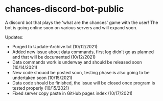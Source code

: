 # chances-discord-bot-public
A discord bot that plays the 'what are the chances' game with the user! The bot is going online soon on various servers and will expand soon.

Updates:
- Purged to Update-Archive.txt (10/12/2021)
- Added new issue about data commands, first log didn't go as planned and that will be documented (10/12/2021)
- Data commands work is underway and should be released soon (10/14/2021)
- New code shouod be posted soon, testing phase is also going to be undertaken soon (10/15/2021)
- Data code should be finished, the issue will be closed once program is tested properly (10/15/2021)
- Fixed server copy paste in GitHub pages index (10/17/2021)
